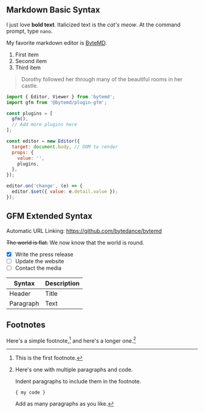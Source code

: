 ## Markdown Basic Syntax

I just love **bold text**. Italicized text is the _cat's meow_. At the command prompt, type `nano`.

My favorite markdown editor is [ByteMD](https://github.com/bytedance/bytemd).

1. First item
2. Second item
3. Third item

> Dorothy followed her through many of the beautiful rooms in her castle.

```js
import { Editor, Viewer } from 'bytemd';
import gfm from '@bytemd/plugin-gfm';

const plugins = [
  gfm(),
  // Add more plugins here
];

const editor = new Editor({
  target: document.body, // DOM to render
  props: {
    value: '',
    plugins,
  },
});

editor.on('change', (e) => {
  editor.$set({ value: e.detail.value });
});
```

## GFM Extended Syntax

Automatic URL Linking: https://github.com/bytedance/bytemd

~~The world is flat.~~ We now know that the world is round.

- [x] Write the press release
- [ ] Update the website
- [ ] Contact the media

| Syntax    | Description |
| --------- | ----------- |
| Header    | Title       |
| Paragraph | Text        |

## Footnotes

Here's a simple footnote,[^1] and here's a longer one.[^bignote]

[^1]: This is the first footnote.
[^bignote]: Here's one with multiple paragraphs and code.

    Indent paragraphs to include them in the footnote.

    `{ my code }`

    Add as many paragraphs as you like.
